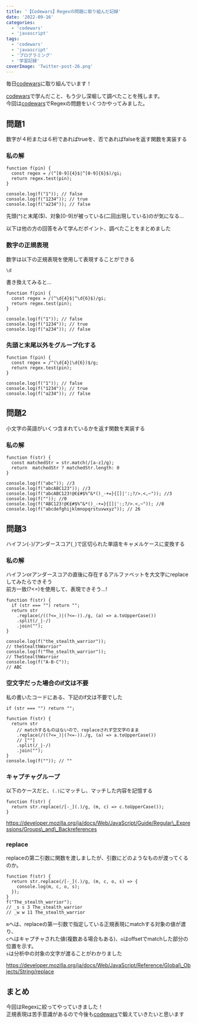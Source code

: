 ```yaml
---
title: '【Codewars】Regexの問題に取り組んだ記録'
date: '2022-09-16'
categories:
  - 'codewars'
  - 'javascript'
tags:
  - 'codewars'
  - 'javascript'
  - 'プログラミング'
  - '学習記録'
coverImage: 'Twitter-post-26.png'
---
```


毎日[codewars](https://www.codewars.com/)に取り組んでいます！

[codewars](https://www.codewars.com/)で学んだこと、もう少し深堀して調べたことを残します。  
今回は[codewars](https://www.codewars.com/)でRegexの問題をいくつかやってみました。

## 問題1

数字が４桁または６桁であればtrueを、否であればfalseを返す関数を実装する

### 私の解

```
function f(pin) {
  const regex = /(^[0-9]{4}$|^[0-9]{6}$)/gi;
  return regex.test(pin);
}

console.log(f("1")); // false
console.log(f("1234")); // true
console.log(f("a234")); // false
```

先頭(^)と末尾($)、対象\[0-9\]が被っている(二回出現している)のが気になる…

以下は他の方の回答をみて学んだポイント、調べたことをまとめました

### 数字の正規表現

数字は以下の正規表現を使用して表現することができる

```
\d
```

書き換えてみると…

```
function f(pin) {
  const regex = /(^\d{4}$|^\d{6}$)/gi;
  return regex.test(pin);
}

console.log(f("1")); // false
console.log(f("1234")); // true
console.log(f("a234")); // false
```

### 先頭と末尾以外をグループ化する

```
function f(pin) {
  const regex = /^(\d{4}|\d{6})$/g;
  return regex.test(pin);
}

console.log(f("1")); // false
console.log(f("1234")); // true
console.log(f("a234")); // false
```

## 問題2

小文字の英語がいくつ含まれているかを返す関数を実装する

### 私の解

```
function f(str) {
  const matchedStr = str.match(/[a-z]/g);
  return  matchedStr ? matchedStr.length: 0
}

console.log(f("abc")); //3
console.log(f("abcABC123")); //3
console.log(f("abcABC123!@€£#$%^&*()_-+=}{[]|':;?/>.<,~")); //3
console.log(f("")); //0
console.log(f("ABC123!@€£#$%^&*()_-+=}{[]|':;?/>.<,~")); //0
console.log(f("abcdefghijklmnopqrstuvwxyz")); // 26
```

## 問題3

ハイフン(`-`)/アンダースコア(`_`)で区切られた単語をキャメルケースに変換する

### 私の解

ハイフンorアンダースコアの直後に存在するアルファベットを大文字にreplaceしてみたらできそう  
前方一致(?<=)を使用して、表現できそう...!

```
function f(str) {
  if (str === "") return "";
  return str
    .replace(/((?<=_)|(?<=-))./g, (a) => a.toUpperCase())
    .split(/_|-/)
    .join("");
}

console.log(f("the_stealth_warrior"));
// theStealthWarrior"
console.log(f("The_stealth_warrior"));
// TheStealthWarrior
console.log(f("A-B-C"));
// ABC
```

### 空文字だった場合のif文は不要

私の書いたコードにある、下記のif文は不要でした

```
if (str === "") return "";
```

```
function f(str) {
  return str
    // matchするものはないので、replaceされず空文字のまま
    .replace(/((?<=_)|(?<=-))./g, (a) => a.toUpperCase())
    // [""]
    .split(/_|-/)
    .join("");
}
console.log(f("")); // ""
```

### **キャプチャグループ**

以下のケースだと、`(.)`にマッチし、マッチした内容を記憶する

```
function f(str) {
  return str.replace(/[-_](.)/g, (m, c) => c.toUpperCase());
}
```

https://developer.mozilla.org/ja/docs/Web/JavaScript/Guide/Regular\_Expressions/Groups\_and\_Backreferences

### replace

replaceの第二引数に関数を渡しましたが、引数にどのようなものが渡ってくるのか。

```
function f(str) {
  return str.replace(/[-_](.)/g, (m, c, o, s) => {
    console.log(m, c, o, s);
  });
}
f("The_stealth_warrior");
// _s s 3 The_stealth_warrior
// _w w 11 The_stealth_warrior
```

`m`へは、replaceの第一引数で指定している正規表現にmatchする対象の値が渡り、  
`c`へはキャプチャされた値(複数ある場合もある)、`o`はoffsetでmatchした部分の位置を示す。  
`s`は分析中の対象の文字が渡ることがわかりました

https://developer.mozilla.org/ja/docs/Web/JavaScript/Reference/Global\_Objects/String/replace

## まとめ

今回はRegexに絞ってやっていきました！  
正規表現は苦手意識があるので今後も[codewars](https://www.codewars.com/)で鍛えていきたいと思います
